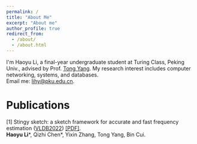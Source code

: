 ```yaml
---
permalink: /
title: "About Me"
excerpt: "About me"
author_profile: true
redirect_from: 
  - /about/
  - /about.html
---
```

I'm Haoyu Li, a final-year undergraduate student at Turing Class, Peking Univ., advised by Prof. [Tong Yang](https://yangtonghome.github.io/). My research interest includes computer networking, systems, and databases.  
Email me: lihy@pku.edu.cn.

Publications
======

[1] Stingy sketch: a sketch framework for accurate and fast frequency estimation ([VLDB2022](https://vldb.org/2022/)) [[PDF]](https://www.vldb.org/pvldb/vol15/p1426-li.pdf).  
**Haoyu Li**\*, Qizhi Chen\*, Yixin Zhang, Tong Yang, Bin Cui.
